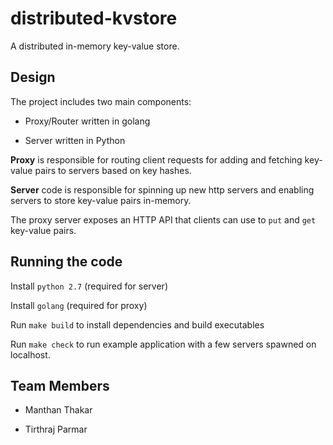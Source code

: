 # distributed-kvstore
A distributed in-memory key-value store.


## Design

The project includes two main components:

- Proxy/Router written in golang

- Server written in Python

**Proxy** is responsible for routing client requests for adding and fetching key-value pairs to servers based on key hashes.

**Server** code is responsible for spinning up new http servers and enabling servers to store key-value pairs in-memory.

The proxy server exposes an HTTP API that clients can use to `put` and `get` key-value pairs.

## Running the code

Install `python 2.7` (required for server)

Install `golang` (required for proxy)

Run `make build` to install dependencies and build executables

Run `make check` to run example application with a few servers spawned on localhost.

## Team Members

- Manthan Thakar

- Tirthraj Parmar
